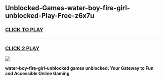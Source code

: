 
## Unblocked-Games-water-boy-fire-girl-unblocked-Play-Free-z6x7u
<h3>
<a href="https://premium76.site?title=water-boy-fire-girl-unblocked&ref=20M">CLICK TO PLAY</a></h3>
<hr>

<h3>
<a href="https://premium76.site?title=water-boy-fire-girl-unblocked&ref=20M">CLICK 2 PLAY</a>
  
</h3>

<a href="https://premium76.site?title=water-boy-fire-girl-unblocked&ref=19M"><img src="https://clearcache.store/games.png"></a>


**water-boy-fire-girl-unblocked games unblocked: Your Gateway to Fun and Accessible Online Gaming**
